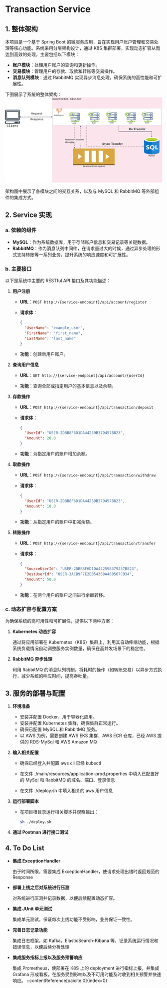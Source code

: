 # Transaction Service

## 1. 整体架构

本项目是一个基于 Spring Boot 的微服务应用，旨在实现用户账户管理和交易处理等核心功能。系统采用分层架构设计，通过 K8S 集群部署，实现动态扩容从而达到高效的处理，主要包括以下模块：

- **账户模块**：处理用户账户的查询和更新操作。
- **交易模块**：管理用户的存款、取款和转账等交易操作。
- **消息队列模块**：通过 RabbitMQ 实现异步消息处理，确保系统的高性能和可扩展性。

下图展示了系统的整体架构：
![alt text](design-plot.svg)

架构图中展示了各模块之间的交互关系，以及与 MySQL 和 RabbitMQ 等外部组件的集成方式。

## 2. Service 实现

### a. 依赖的组件

- **MySQL**：作为系统数据库，用于存储账户信息和交易记录等关键数据。
- **RabbitMQ**：作为消息队列中间件，在请求量过大的时候，通过异步处理的形式支持转账等一系列业务，提升系统的响应速度和可扩展性。

### b. 主要接口

以下是系统中主要的 RESTful API 接口及其功能描述：

1. **用户注册**

   - **URL**：`POST http://{service-endpoint}/api/account/register`
   - **请求体**：

     ```json
     {
       "UserName": "example_user",
       "FirstName": "first_name",
       "LastName": "last_name"
     }
     ```

   - **功能**：创建新用户账户。

2. **查询用户信息**

   - **URL**：`GET http://{service-endpoint}/api/account/{userId}`

   - **功能**：查询全部或指定用户的基本信息以及余额。

3. **存款操作**

   - **URL**：`POST http://{service-endpoint}/api/transaction/deposit`
   - **请求体**：

     ```json
     {
       "UserId": "USER-2DBB8F6D1DA44259B379457B823",
       "Amount": 20.0
     }
     ```

   - **功能**：为指定用户的账户增加余额。

4. **取款操作**

   - **URL**：`POST http://{service-endpoint}/api/transaction/withdraw`
   - **请求体**：

     ```json
     {
       "UserId": "USER-2DBB8F6D1DA44259B379457B823",
       "Amount": 10.0
     }
     ```

   - **功能**：从指定用户的账户中扣减余额。

5. **转账操作**

   - **URL**：`POST http://{service-endpoint}/api/transaction/transfer`
   - **请求体**：

     ```json
     {
       "SourceUserId": "USER-2DBB8F6D1DA44259B379457B823",
       "DestUserId": "USER-3ACB9F7E2EB54368A480567C934",
       "Amount": 50.0
     }
     ```

   - **功能**：在两个用户的账户之间进行余额转移。

### c. 动态扩容与配置方案

为确保系统的高可用性和可扩展性，提供以下两种方案：

1. **Kubernetes 动态扩容**

   通过将应用部署在 Kubernetes（K8S）集群上，利用其自动伸缩功能，根据系统负载情况自动调整服务实例数量，确保在高并发场景下的稳定性。

2. **RabbitMQ 异步处理**

   利用 RabbitMQ 的消息队列机制，将耗时的操作（如转账交易）以异步方式执行，减少系统的响应时间，提高吞吐量。

## 3. 服务的部署与配置

1. **环境准备**

   - 安装并配置 Docker，用于容器化应用。
   - 安装并配置 Kubernetes 集群，确保集群正常运行。
   - 确保已配置 MySQL 和 RabbitMQ 服务。
   - 以 AWS 为例，需要创建 AWS EKS 集群，AWS ECR 仓库，已经 AWS 提供的 RDS-MySql 和 AWS Amazon MQ

2. **输入相关配置**

   - 确保已经登入并配置 aws cli 已经 kubectl

   - 在文件 ./main/resources/application-prod.properties 中填入已配置好的 MySql 和 RabbitMQ 的域名、端口、登录信息

   - 在文件 ./deploy.sh 中填入相关的 aws 用户信息

3. **运行部署脚本**

   - 在项目根目录运行相关脚本并观察输出：

     ```bash
     sh ./deploy.sh
     ```

4. **通过 Postman 进行接口测试**

## 4. To Do List

- **集成 ExceptionHandler**

  由于时间所限，需要集成 ExceptionHandler，使请求处理出错时返回规范的 Response

- **部署上线之后对系统进行压测**

  对系统进行压测并记录数据，以便后续配置动态扩容。

- **集成 JUnit 单元测试**

  集成单元测试，保证每次上线功能不受影响，业务保证一致性。

- **完善日志记录功能**

  集成日志框架，如 Kafka，ElasticSearch-Kibana 等，记录系统运行情况和错误信息，以便后续分析处理

- **集成服务指标上报以及服务预警响应**

  集成 Prometheus，使部署在 K8S 上的 deployment 进行指标上报，并集成 Grafana 形成看板，在服务受到影响以及不可用时能及时收到相关预警并快速响应。
  ::contentReference[oaicite:0]{index=0}
